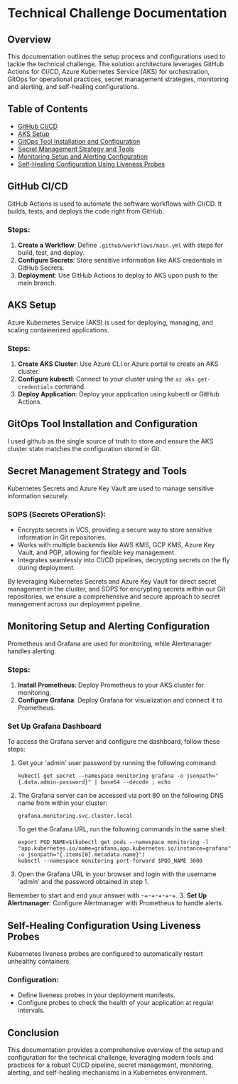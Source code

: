 # Technical Challenge Documentation

## Overview

This documentation outlines the setup process and configurations used to tackle the technical challenge. The solution architecture leverages GitHub Actions for CI/CD, Azure Kubernetes Service (AKS) for orchestration, GitOps for operational practices, secret management strategies, monitoring and alerting, and self-healing configurations.

## Table of Contents

- [GitHub CI/CD](#github-cicd)
- [AKS Setup](#aks-setup)
- [GitOps Tool Installation and Configuration](#gitops-tool-installation-and-configuration)
- [Secret Management Strategy and Tools](#secret-management-strategy-and-tools)
- [Monitoring Setup and Alerting Configuration](#monitoring-setup-and-alerting-configuration)
- [Self-Healing Configuration Using Liveness Probes](#self-healing-configuration-using-liveness-probes)

## GitHub CI/CD

GitHub Actions is used to automate the software workflows with CI/CD. It builds, tests, and deploys the code right from GitHub.

### Steps:

1. **Create a Workflow**: Define `.github/workflows/main.yml` with steps for build, test, and deploy.
2. **Configure Secrets**: Store sensitive information like AKS credentials in GitHub Secrets.
3. **Deployment**: Use GitHub Actions to deploy to AKS upon push to the main branch.

## AKS Setup

Azure Kubernetes Service (AKS) is used for deploying, managing, and scaling containerized applications.

### Steps:

1. **Create AKS Cluster**: Use Azure CLI or Azure portal to create an AKS cluster.
2. **Configure kubectl**: Connect to your cluster using the `az aks get-credentials` command.
3. **Deploy Application**: Deploy your application using kubectl or GitHub Actions.

## GitOps Tool Installation and Configuration

I used github as the single source of truth to store and ensure the AKS cluster state matches the configuration stored in Git.

## Secret Management Strategy and Tools

Kubernetes Secrets and Azure Key Vault are used to manage sensitive information securely.

### SOPS (Secrets OPerationS):

- Encrypts secrets in VCS, providing a secure way to store sensitive information in Git repositories.
- Works with multiple backends like AWS KMS, GCP KMS, Azure Key Vault, and PGP, allowing for flexible key management.
- Integrates seamlessly into CI/CD pipelines, decrypting secrets on the fly during deployment.

By leveraging Kubernetes Secrets and Azure Key Vault for direct secret management in the cluster, and SOPS for encrypting secrets within our Git repositories, we ensure a comprehensive and secure approach to secret management across our deployment pipeline.

## Monitoring Setup and Alerting Configuration

Prometheus and Grafana are used for monitoring, while Alertmanager handles alerting.

### Steps:

1. **Install Prometheus**: Deploy Prometheus to your AKS cluster for monitoring.
2. **Configure Grafana**: Deploy Grafana for visualization and connect it to Prometheus.
### Set Up Grafana Dashboard
To access the Grafana server and configure the dashboard, follow these steps:

1. Get your 'admin' user password by running the following command:
    ```
    kubectl get secret --namespace monitoring grafana -o jsonpath="{.data.admin-password}" | base64 --decode ; echo
    ```

2. The Grafana server can be accessed via port 80 on the following DNS name from within your cluster:
    ```
    grafana.monitoring.svc.cluster.local
    ```

    To get the Grafana URL, run the following commands in the same shell:
    ```
    export POD_NAME=$(kubectl get pods --namespace monitoring -l "app.kubernetes.io/name=grafana,app.kubernetes.io/instance=grafana" -o jsonpath="{.items[0].metadata.name}")
    kubectl --namespace monitoring port-forward $POD_NAME 3000
    ```

3. Open the Grafana URL in your browser and login with the username 'admin' and the password obtained in step 1.

Remember to start and end your answer with -+-+-+-+-+.
3. **Set Up Alertmanager**: Configure Alertmanager with Prometheus to handle alerts.

## Self-Healing Configuration Using Liveness Probes

Kubernetes liveness probes are configured to automatically restart unhealthy containers.

### Configuration:

- Define liveness probes in your deployment manifests.
- Configure probes to check the health of your application at regular intervals.

## Conclusion

This documentation provides a comprehensive overview of the setup and configuration for the technical challenge, leveraging modern tools and practices for a robust CI/CD pipeline, secret management, monitoring, alerting, and self-healing mechanisms in a Kubernetes environment.